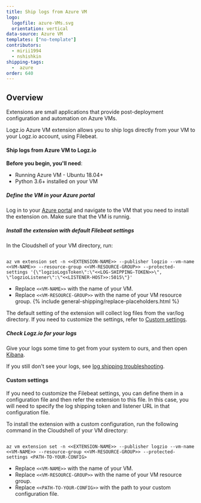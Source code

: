 ```yaml
---
title: Ship logs from Azure VM
logo:
  logofile: azure-VMs.svg
  orientation: vertical
data-source: Azure VM
templates: ["no-template"]
contributors:
  - mirii1994
  - nshishkin
shipping-tags:
  -  azure
order: 640
---
```

## Overview

Extensions are small applications that provide post-deployment configuration and automation on Azure VMs.

Logz.io Azure VM extension allows you to ship logs directly from your VM to your Logz.io account, using Filebeat.

#### Ship logs from Azure VM to Logz.io

**Before you begin, you'll need**: 

* Running Azure VM - Ubuntu 18.04+
* Python 3.6+ installed on your VM

<div class="tasklist">

##### Define the VM in your Azure portal

Log in to your [Azure portal](https://portal.azure.com/) and navigate to the VM that you need to install the extension on. Make sure that the VM is runnig.

##### Install the extension with default Filebeat settings

In the Cloudshell of your VM directory, run:

```shell

az vm extension set -n <<EXTENSION-NAME>> --publisher logzio --vm-name <<VM-NAME>> --resource-group <<VM-RESOURCE-GROUP>> --protected-settings '{\"logzioLogsToken\":\"<<LOG-SHIPPING-TOKEN>>\", \"logzioListener\":\"<<LISTENER-HOST>>:5015\"}'

```

* Replace `<<VM-NAME>>` with the name of your VM.
* Replace `<<VM-RESOURCE-GROUP>>` with the name of your VM resource group.
{% include general-shipping/replace-placeholders.html %}

The default setting of the extension will collect log files from the var/log directory. If you need to customize the settings, refer to [Custom settings](#Custom).

##### Check Logz.io for your logs

Give your logs some time to get from your system to ours, and then open [Kibana](https://app.logz.io/#/dashboard/kibana).

If you still don't see your logs, see [log shipping troubleshooting]({{site.baseurl}}/user-guide/log-shipping/log-shipping-troubleshooting.html).


#### <a name="Custom"></a>Custom settings

If you need to customize the Filebeat settings, you can define them in a configuration file and then refer the extension to this file. In this case, you will need to specify the log shipping token and listener URL in that configuration file.

To install the extension with a custom configuration, run the following command in the Cloudshell of your VM directory:

```shell

az vm extension set -n <<EXTENSION-NAME>> --publisher logzio --vm-name <<VM-NAME>> --resource-group <<VM-RESOURCE-GROUP>> --protected-settings <PATH-TO-YOUR-CONFIG>

```

* Replace `<<VM-NAME>>` with the name of your VM.
* Replace `<<VM-RESOURCE-GROUP>>` with the name of your VM resource group.
* Replace `<<PATH-TO-YOUR-CONFIG>>` with the path to your custom configuration file.


</div>
